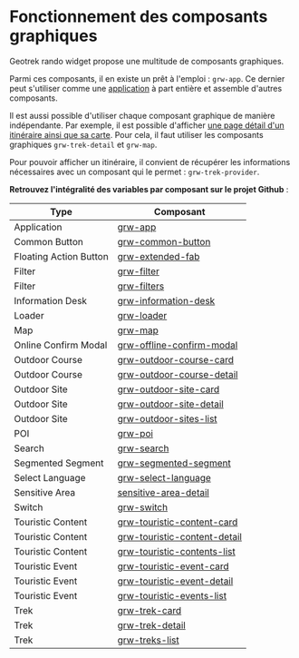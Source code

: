 # Fonctionnement des composants graphiques

Geotrek rando widget propose une multitude de composants graphiques.

Parmi ces composants, il en existe un prêt à l'emploi : `grw-app`. Ce dernier peut s'utiliser comme une [application](../examples/application.html) à part entière et assemble d'autres composants. 

Il est aussi possible d'utiliser chaque composant graphique de manière indépendante. Par exemple, il est possible d'afficher [une page détail d'un itinéraire ainsi que sa carte](../examples/trek-detail-and-map.html). Pour cela, il faut utiliser les composants graphiques `grw-trek-detail` et `grw-map`. 

Pour pouvoir afficher un itinéraire, il convient de récupérer les informations nécessaires avec un composant qui le permet : `grw-trek-provider`.

**Retrouvez l'intégralité des variables par composant sur le projet Github** :

| Type | Composant |
| ------ | ------ |
|     Application   |    [grw-app](https://github.com/GeotrekCE/Geotrek-rando-widget/blob/main/src/components/grw-app/readme.md)    |
|    Common Button    | [grw-common-button](https://github.com/GeotrekCE/Geotrek-rando-widget/tree/main/src/components/grw-common-button)       |
|    Floating Action Button    | [grw-extended-fab](https://github.com/GeotrekCE/Geotrek-rando-widget/tree/main/src/components/grw-extended-fab)       |
|    Filter    | [grw-filter](https://github.com/GeotrekCE/Geotrek-rando-widget/tree/main/src/components/grw-filter)       |
|    Filter   | [grw-filters](https://github.com/GeotrekCE/Geotrek-rando-widget/tree/main/src/components/grw-filters)       |
|    Information Desk    | [grw-information-desk](https://github.com/GeotrekCE/Geotrek-rando-widget/tree/main/src/components/grw-information)       |
|    Loader    | [grw-loader](https://github.com/GeotrekCE/Geotrek-rando-widget/tree/main/src/components/grw-loader)       |
|    Map    | [grw-map](https://github.com/GeotrekCE/Geotrek-rando-widget/tree/main/src/components/grw-map)       |
|    Online Confirm Modal    | [grw-offline-confirm-modal](https://github.com/GeotrekCE/Geotrek-rando-widget/tree/main/src/components/grw-offline-confirm-modal)       |
|    Outdoor Course    | [grw-outdoor-course-card](https://github.com/GeotrekCE/Geotrek-rando-widget/tree/main/src/components/grw-outdoor-course-card)       |
|    Outdoor Course    | [grw-outdoor-course-detail](https://github.com/GeotrekCE/Geotrek-rando-widget/tree/main/src/components/grw-outdoor-course-detail)       |
|    Outdoor Site    | [grw-outdoor-site-card](https://github.com/GeotrekCE/Geotrek-rando-widget/tree/main/src/components/grw-outdoor-site-card)       |
|    Outdoor Site    | [grw-outdoor-site-detail](https://github.com/GeotrekCE/Geotrek-rando-widget/tree/main/src/components/grw-outdoor-site-detail)       |
|    Outdoor Site    | [grw-outdoor-sites-list](https://github.com/GeotrekCE/Geotrek-rando-widget/tree/main/src/components/grw-outdoor-sites-list)       |
|    POI    | [grw-poi](https://github.com/GeotrekCE/Geotrek-rando-widget/tree/main/src/components/grw-poi)       |
|    Search    | [grw-search](https://github.com/GeotrekCE/Geotrek-rando-widget/tree/main/src/components/grw-search)       |
|    Segmented Segment    | [grw-segmented-segment](https://github.com/GeotrekCE/Geotrek-rando-widget/tree/main/src/components/grw-segmented-segment)       |
|    Select Language    | [grw-select-language](https://github.com/GeotrekCE/Geotrek-rando-widget/tree/main/src/components/grw-select-language)       |
|    Sensitive Area    | [sensitive-area-detail](https://github.com/GeotrekCE/Geotrek-rando-widget/blob/main/src/components/grw-sensitive-area-detail/readme.md)       |
|    Switch    | [grw-switch](https://github.com/GeotrekCE/Geotrek-rando-widget/tree/main/src/components/grw-switch)       |
|    Touristic Content    | [grw-touristic-content-card](https://github.com/GeotrekCE/Geotrek-rando-widget/tree/main/src/components/grw-touristic-content-card)       |
|    Touristic Content    | [grw-touristic-content-detail](https://github.com/GeotrekCE/Geotrek-rando-widget/tree/main/src/components/grw-touristic-content-detail)       |
|    Touristic Content    | [grw-touristic-contents-list](https://github.com/GeotrekCE/Geotrek-rando-widget/tree/main/src/components/grw-touristic-contents-list)       |
|    Touristic Event    | [grw-touristic-event-card](https://github.com/GeotrekCE/Geotrek-rando-widget/blob/main/src/components/grw-touristic-event-card/readme.md)       |
|    Touristic Event    | [grw-touristic-event-detail](https://github.com/GeotrekCE/Geotrek-rando-widget/blob/main/src/components/grw-touristic-event-detail/readme.md)     
|    Touristic Event    | [grw-touristic-events-list](https://github.com/GeotrekCE/Geotrek-rando-widget/blob/main/src/components/grw-touristic-events-list/readme.md)   |
|    Trek    | [grw-trek-card](https://github.com/GeotrekCE/Geotrek-rando-widget/blob/main/src/components/grw-trek-card/readme.md)       |
|    Trek   | [grw-trek-detail](https://github.com/GeotrekCE/Geotrek-rando-widget/blob/main/src/components/grw-trek-detail/readme.md)       |
|    Trek   | [grw-treks-list](https://github.com/GeotrekCE/Geotrek-rando-widget/blob/main/src/components/grw-treks-list/readme.md)       |
